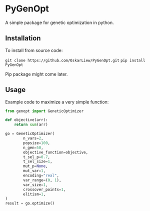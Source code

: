 # PyGenOpt

A simple package for genetic optimization in python.

## Installation

To install from source code:

`git clone https://github.com/OskarLiew/PyGenOpt.git`
`pip install PyGenOpt`

Pip package might come later.

## Usage

Example code to maximize a very simple function:

```python
from genopt import GeneticOptimizer

def objective(arr):
    return sum(arr)

go = GeneticOptimizer(
        n_vars=2,
        popsize=100,
        n_gen=50,
        objective_function=objective,
        t_sel_p=0.7,
        t_sel_size=1,
        mut_p=None,
        mut_var=1,
        encoding="real",
        var_range=(0, 1),
        var_size=1,
        crossover_points=1,
        elitism=1,
)
result = go.optimize()
```
